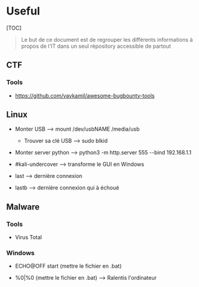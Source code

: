 # Useful

[TOC]

> Le but de ce document est de regrouper les différents informations à propos de l'IT dans un seul répository accessible de partout

## CTF

### Tools

- https://github.com/vavkamil/awesome-bugbounty-tools

## Linux

- Monter USB --> mount /dev/usbNAME /media/usb
  - Trouver sa clé USB --> sudo blkid
  
- Monter server python --> python3 -m http.server 555 --bind 192.168.1.1

- #kali-undercover --> transforme le GUI en Windows

- last --> dernière connexion
- lastb --> dernière connexion qui à échoué


## Malware

### Tools

- Virus Total

### Windows 

- ECHO@OFF start (mettre le fichier en .bat)

- %0|%0 (mettre le fichier en .bat) --> Ralentis l'ordinateur
